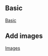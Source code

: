 ## Basic
[Basic](https://help.github.com/articles/markdown-basics/)

## Add images 
[Images](http://stackoverflow.com/questions/10189356/how-to-add-screenshot-to-readmes-in-github-repository)

